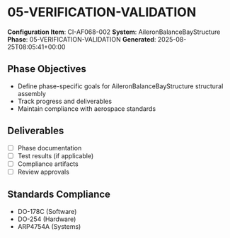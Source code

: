 # 05-VERIFICATION-VALIDATION

**Configuration Item**: CI-AF068-002
**System**: AileronBalanceBayStructure
**Phase**: 05-VERIFICATION-VALIDATION
**Generated**: 2025-08-25T08:05:41+00:00

## Phase Objectives
- Define phase-specific goals for AileronBalanceBayStructure structural assembly
- Track progress and deliverables
- Maintain compliance with aerospace standards

## Deliverables
- [ ] Phase documentation
- [ ] Test results (if applicable)
- [ ] Compliance artifacts
- [ ] Review approvals

## Standards Compliance
- DO-178C (Software)
- DO-254 (Hardware)
- ARP4754A (Systems)

